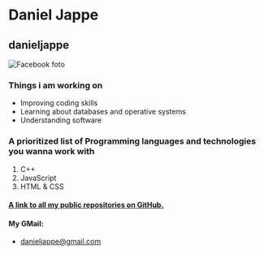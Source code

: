 # Daniel Jappe
## danieljappe
![Facebook foto](https://scontent-cph2-1.xx.fbcdn.net/v/t1.18169-9/25353857_10210599528567622_274517751905297218_n.jpg?_nc_cat=108&ccb=1-7&_nc_sid=09cbfe&_nc_ohc=civ9FwT0e24AX868lpP&_nc_ht=scontent-cph2-1.xx&oh=00_AfBYJG5RXO4aegFnXBmzOJ-XFNgHDdh6leRkIWz1X94JoA&oe=63FF1C1F)
### Things i am working on
* Improving coding skills
* Learning about databases and operative systems
* Understanding software
### A prioritized list of Programming languages and technologies you wanna work with
1. C++
2. JavaScript
3. HTML & CSS
#### <a href="https://github.com/danieljappe?tab=repositories"> A link to all my public repositories on GitHub.<a/>
#### My GMail:
  - danieljappe@gmail.com
